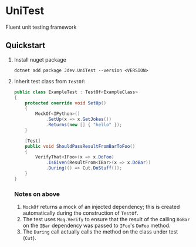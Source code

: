 # UniTest
Fluent unit testing framework

## Quickstart
1. Install nuget package
   
   `dotnet add package Jdev.UniTest --version <VERSION>`

2.  Inherit test class from `TestOf`:
   
    ```cs
    public class ExampleTest : TestOf<ExampleClass>
    {
        protected override void SetUp()
        {
            MockOf<IPython>()
                .SetUp(x => x.GetJokes())
                .Returns(new [] { "hello" });
        }

        [Test]
        public void ShouldPassResultFromBarToFoo()
        {
            VerifyThat<IFoo>(x => x.DoFoo)
                .IsGiven(ResultFrom<IBar>(x => x.DoBar))
                .During(() => Cut.DoStuff());
        }
    }
    ```
    ### Notes on above
    1. `MockOf` returns a mock of an injected dependency; this is created automatically during the construction of `TestOf`.
    2. The test uses `Moq.Verify` to ensure that the result of the calling `DoBar` on the `IBar` dependency was passed to `IFoo`'s `DoFoo` method.
    3. The `During` call actually calls the method on the class under test (`Cut`).